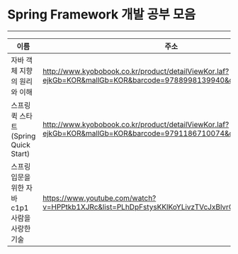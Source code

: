 # Spring Framework 개발 공부 모음
* * *   

|이름|주소|비고|
|---|---------------------|-----|
|자바 객체 지향의 원리와 이해|http://www.kyobobook.co.kr/product/detailViewKor.laf?ejkGb=KOR&mallGb=KOR&barcode=9788998139940&orderClick=LAG&Kc=|-|
|스프링 퀵 스타트 (Spring Quick Start)|http://www.kyobobook.co.kr/product/detailViewKor.laf?ejkGb=KOR&mallGb=KOR&barcode=9791186710074&orderClick=LEa&Kc=|-|
|스프링 입문을 위한 자바 c1p1 사람을 사랑한 기술|https://www.youtube.com/watch?v=HPPtkb1XJRc&list=PLhDpFstysKKlKoYLivzTVcJxBlvrOb4rM|YouTube|